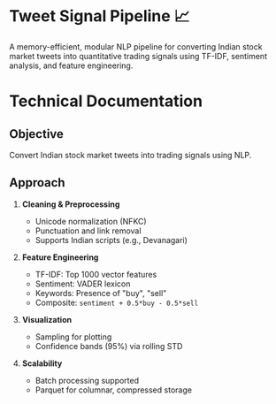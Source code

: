 # Tweet Signal Pipeline 📈

A memory-efficient, modular NLP pipeline for converting Indian stock market tweets into quantitative trading signals using TF-IDF, sentiment analysis, and feature engineering.

# Technical Documentation

## Objective

Convert Indian stock market tweets into trading signals using NLP.

## Approach

1. **Cleaning & Preprocessing**
   - Unicode normalization (NFKC)
   - Punctuation and link removal
   - Supports Indian scripts (e.g., Devanagari)

2. **Feature Engineering**
   - TF-IDF: Top 1000 vector features
   - Sentiment: VADER lexicon
   - Keywords: Presence of "buy", "sell"
   - Composite: `sentiment + 0.5*buy - 0.5*sell`

3. **Visualization**
   - Sampling for plotting
   - Confidence bands (95%) via rolling STD

4. **Scalability**
   - Batch processing supported
   - Parquet for columnar, compressed storage
